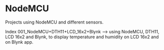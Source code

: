 # NodeMCU
Projects using NodeMCU and different sensors. 

Index
001_NodeMCU+DTH11+LCD_16x2+Blynk --> 
using NodeMCU, DTH11, LCD 16x2 and  Blynk, to display temperature and humidity on LCD 16x2 and on Blynk app.
